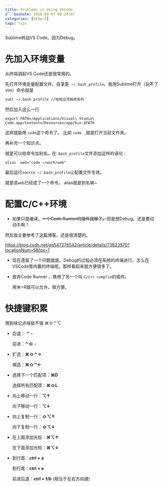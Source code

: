 ```yaml
---
title: Problems in Using VSCode
d```bashate: 2018-09-07 09:14:07
categories: [Others]
tags: tips
---
```


Sublime转战VS Code。因为Debug。

<!---more--->

# 先加入环境变量

从终端调起VS Code还是很常用的。

先打开环境变量配置文件。目录是` ~/.bash_profile`。我用Sublime打开（玩不了vim）命令就是

```bash
subl ~/.bash_profile //哈哈过河拆桥系列
```

然后加入这么一行

```
export PATH=/Applications/Visual\ Studio\ Code.app/Contents/Resources/app/bin:$PATH
```

这样就能用 `code`这个命令了。 比如 `code .`就是打开当前文件夹。

再补充一个知识点。

就是可以给命令加别名。在`.bash_profile`文件添加这样的语句：

```
alias  web="code ~/work/web"
```

最后运行`source ~/.bash_profile`让配置文件生效。

就是说`web`已经成了一个命令。 alias就是别名嘛~

# 配置C/C++环境

- 如果只是编译。~~一个Code Runner的插件就够了。~~但是想Debug。还是要动动手啊！

然后我主要参考了这篇博客。还是很清楚的。

https://blog.csdn.net/qq547276542/article/details/73823570?locationNum=5&fps=1

- 现在遗留了一个问题就是。Debug的过程必须在系统的终端进行。怎么在VSCode里内置的终端呢。那样看起来就方便很多了。

- 放弃Code Runner ，换用了另一个叫 `C/C++ complie`的插件。

  用⌘+R就可以允许。很方便。

# 快捷键积累

用到啥记点啥挺不错 ⌘⇧⌃⌥

- 后退： **⌃ -**  

  前进：**⌃⇧ -** 

- 扩选：**⌘⇧⌃→**

  缩选：**⌘⇧⌃←**

- 选择下一个匹配项：**⌘D**

  选择所有匹配项：**⌘⇧L**

- 向上移动一行：**⌥↑**

  向下移动一行：**⌥↓**

- 向上复制一行：**⇧⌥↑**

  向下复制一行：**⇧⌥↓**

- 在上面添加光标：**⌘⌥↑**

  在下面添加光标：**⌘⌥↓**

- 到行首：**ctrl + a**

  到行尾：**ctrl + e**

  前进后退：**ctrl + f/b** (相当于左右方向键)

